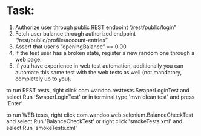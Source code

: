 # Task:

1. Authorize user through public REST endpoint “/rest/public/login”
2. Fetch user balance through authorized endpoint “/rest/public/profile/account-entries”
3. Assert that user’s “openingBalance” == 0.00
4. If the test user has a broken state, register a new random one through a web page.
5. If you have experience in web test automation, additionally you can automate this same test with the web tests as
   well (not mandatory, completely up to you).

to run REST tests, right click
com.wandoo.resttests.SwaperLoginTest
and select Run 'SwaperLoginTest'
or in terminal type 'mvn clean test' and press 'Enter'

to run WEB tests, right click
com.wandoo.web.selenium.BalanceCheckTest
and select Run 'BalanceCheckTest'
or right click 'smokeTests.xml' and select Run 'smokeTests.xml'

